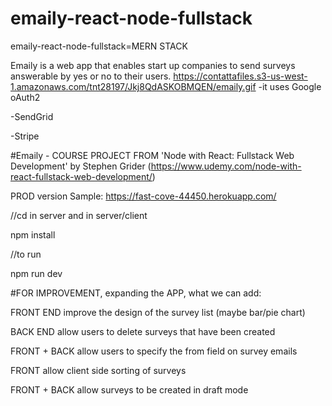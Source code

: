# emaily-react-node-fullstack
emaily-react-node-fullstack=MERN STACK

Emaily is a web app that enables start up companies to send surveys answerable by yes or no to their users.
https://contattafiles.s3-us-west-1.amazonaws.com/tnt28197/Jkj8QdASKOBMQEN/emaily.gif
-it uses Google oAuth2

-SendGrid

-Stripe

#Emaily - COURSE PROJECT FROM 'Node with React: Fullstack Web Development' by Stephen Grider (https://www.udemy.com/node-with-react-fullstack-web-development/)

PROD version Sample: 
https://fast-cove-44450.herokuapp.com/

//cd in server and in server/client

npm install 

//to run

npm run dev

#FOR IMPROVEMENT, expanding the APP, what we can add:

FRONT END improve the design of the survey list (maybe bar/pie chart)

BACK END allow users to delete surveys that have been created

FRONT + BACK allow users to specify the from field on survey emails

FRONT allow client side sorting of surveys

FRONT + BACK allow surveys to be created in draft mode
